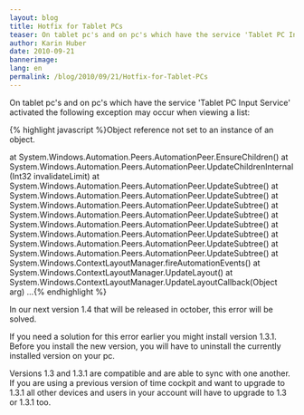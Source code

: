 ```yaml
---
layout: blog
title: Hotfix for Tablet PCs
teaser: On tablet pc's and on pc's which have the service 'Tablet PC Input Service' activated the following exception may occur when viewing a list.
author: Karin Huber
date: 2010-09-21
bannerimage: 
lang: en
permalink: /blog/2010/09/21/Hotfix-for-Tablet-PCs
---
```


<p>On tablet pc's and on pc's which have the service 'Tablet PC Input Service' activated the following exception may occur when viewing a list:</p><p>
  <span class="InlineCode">
    {% highlight javascript %}Object reference not set to an instance of an object.

   at System.Windows.Automation.Peers.AutomationPeer.EnsureChildren()
   at System.Windows.Automation.Peers.AutomationPeer.UpdateChildrenInternal(Int32 invalidateLimit)
   at System.Windows.Automation.Peers.AutomationPeer.UpdateSubtree()
   at System.Windows.Automation.Peers.AutomationPeer.UpdateSubtree()
   at System.Windows.Automation.Peers.AutomationPeer.UpdateSubtree()
   at System.Windows.Automation.Peers.AutomationPeer.UpdateSubtree()
   at System.Windows.Automation.Peers.AutomationPeer.UpdateSubtree()
   at System.Windows.Automation.Peers.AutomationPeer.UpdateSubtree()
   at System.Windows.Automation.Peers.AutomationPeer.UpdateSubtree()
   at System.Windows.Automation.Peers.AutomationPeer.UpdateSubtree()
   at System.Windows.ContextLayoutManager.fireAutomationEvents()
   at System.Windows.ContextLayoutManager.UpdateLayout()
   at System.Windows.ContextLayoutManager.UpdateLayoutCallback(Object arg)
   ...{% endhighlight %}
  </span>
</p><p>In our next version 1.4 that will be released in october, this error will be solved.</p><p>If you need a solution for this error earlier you might install version 1.3.1. Before you install the new version, you will have to uninstall the currently installed version on your pc.</p><p>Versions 1.3 and 1.3.1 are compatible and are able to sync with one another. If you are using a previous version of time cockpit and want to upgrade to 1.3.1 all other devices and users in your account will have to upgrade to 1.3 or 1.3.1 too.</p>